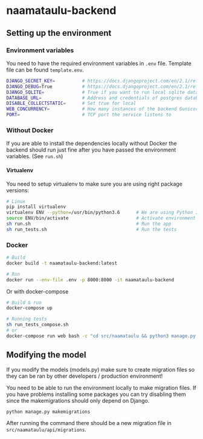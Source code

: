# naamataulu-backend

## Setting up the environment

### Environment variables

You need to have the required environment variables in `.env` file.
Template file can be found `template.env`.

```bash
DJANGO_SECRET_KEY=          # https://docs.djangoproject.com/en/2.1/ref/settings/#s-secret-key
DJANGO_DEBUG=True           # https://docs.djangoproject.com/en/2.1/ref/settings/#s-debug
DJANGO_SQLITE=              # True if you want to run local sqlite database
DATABASE_URL=               # Address and credentials of postgres database (Found in Heroku settings)
DISABLE_COLLECTSTATIC=      # Set true for local
WEB_CONCURRENCY=            # How many instances of the backend Gunicorn runs (1 is enough for local testing)
PORT=                       # TCP port the service listens to
```

### Without Docker

If you are able to install the dependencies locally without Docker the backend should run just fine after you have passed the environment variables.
(See ```run.sh```)

#### Virtualenv
You need to setup virtualenv to make sure you are using right package versions:

```bash
# Linux
pip install virtualenv                      
virtualenv ENV --python=/usr/bin/python3.6      # We are using Python 3.6
source ENV/bin/activate                         # Activate environment
sh run.sh                                       # Run the app
sh run_tests.sh                                 # Run the tests
```

### Docker
```bash
# Build
docker build -t naamataulu-backend:latest

# Run
docker run --env-file .env -p 8000:8000 -it naamataulu-backend
```

Or with docker-compose

```bash
# Build & run
docker-compose up

# Running tests
sh run_tests_compose.sh
# or
docker-compose run web bash -c "cd src/naamataulu && python3 manage.py test api/tests"
```

## Modifying the model

If you modify the models (models.py) make sure to create migration files so they can be ran by other developers / production environment!

You need to be able to run the environment locally to make migration files. If you have problems installing some packages you can try disabling them since the makemigrations should only depend on Django.

```bash
python manage.py makemigrations
```

After running the command there should be a new migration file in ```src/naamataulu/api/migrations```.
